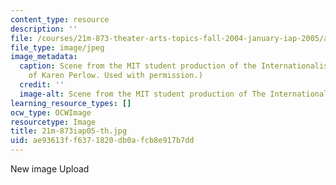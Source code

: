 ```yaml
---
content_type: resource
description: ''
file: /courses/21m-873-theater-arts-topics-fall-2004-january-iap-2005/ae93613ff6371820db0afcb8e917b7dd_21m-873iap05-th.jpg
file_type: image/jpeg
image_metadata:
  caption: Scene from the MIT student production of the Internationalist. (Image courtesy
    of Karen Perlow. Used with permission.)
  credit: ''
  image-alt: Scene from the MIT student production of The Internationalist.
learning_resource_types: []
ocw_type: OCWImage
resourcetype: Image
title: 21m-873iap05-th.jpg
uid: ae93613f-f637-1820-db0a-fcb8e917b7dd
---
```

New image Upload